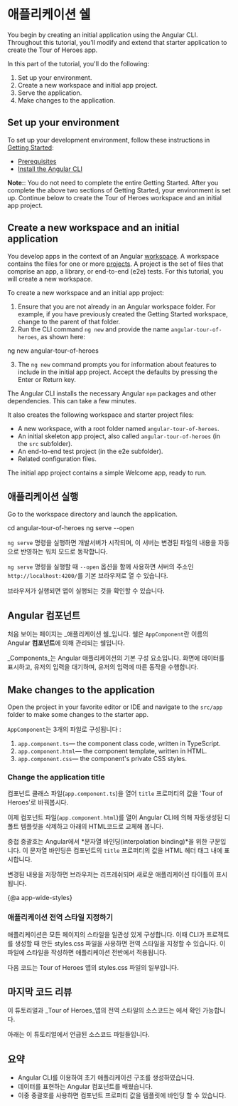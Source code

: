 <!--
# The Application Shell
-->
# 애플리케이션 쉘

You begin by creating an initial application using the Angular CLI. Throughout this tutorial, you’ll modify and extend that starter application to create the Tour of Heroes app.

In this part of the tutorial, you'll do the following:

1. Set up your environment.
2. Create a new workspace and initial app project.
3. Serve the application.
4. Make changes to the application.


## Set up your environment

To set up your development environment, follow these instructions in [Getting Started](guide/quickstart):

* [Prerequisites](guide/quickstart#prerequisites)
* [Install the Angular CLI](guide/quickstart#install-cli)

<div class="alert is-helpful">

**Note:**: You do not need to complete the entire Getting Started. After you complete the above two sections of Getting Started, your environment is set up. Continue below to create the Tour of Heroes workspace and an initial app project.
</div>


## Create a new workspace and an initial application

You develop apps in the context of an Angular [workspace](guide/glossary#workspace). A workspace contains the files for one or more [projects](guide/glossary#project). A project is the set of files that comprise an app, a library, or end-to-end (e2e) tests. For this tutorial, you will create a new workspace.

To create a new workspace and an initial app project:

  1. Ensure that you are not already in an Angular workspace folder. For example, if you have previously created the Getting Started workspace, change to the parent of that folder.
  2. Run the CLI command `ng new` and provide the name `angular-tour-of-heroes`, as shown here:

  <code-example language="sh" class="code-shell">
     ng new angular-tour-of-heroes
  </code-example>

  3. The `ng new` command prompts you for information about features to include in the initial app project. Accept the defaults by pressing the Enter or Return key.

The Angular CLI installs the necessary Angular `npm` packages and other dependencies. This can take a few minutes.

It also creates the following workspace and starter project files:

  * A new workspace, with a root folder named `angular-tour-of-heroes`.
  * An initial skeleton app project, also called `angular-tour-of-heroes` (in the `src` subfolder).
  * An end-to-end test project (in the e2e subfolder).
  * Related configuration files.

The initial app project contains a simple Welcome app, ready to run.

<!--
## Serve the application
-->
## 애플리케이션 실행

Go to the workspace directory and launch the application.

<code-example language="sh" class="code-shell">
  cd angular-tour-of-heroes
  ng serve --open
</code-example>

<div class="alert is-helpful">

<!--
The `ng serve` command builds the app, starts the development server,
watches the source files, and rebuilds the app as you make changes to those files.
-->
`ng serve` 명령을 실행하면 개발서버가 시작되며, 이 서버는 변경된 파일의 내용을 자동으로 반영하는 워치 모드로 동작합니다.

<!--
The `--open` flag  opens a browser to `http://localhost:4200/`.
-->
`ng serve` 명령을 실행할 때 `--open` 옵션을 함께 사용하면 서버의 주소인 `http://localhost:4200/`를 기본 브라우저로 열 수 있습니다.

</div>

<!--
You should see the app running in your browser.
-->
브라우저가 실행되면 앱이 실행되는 것을 확인할 수 있습니다.

<!--
## Angular components
-->
## Angular 컴포넌트

<!--
The page you see is the _application shell_.
The shell is controlled by an Angular **component** named `AppComponent`.
-->
처음 보이는 페이지는 _애플리케이션 쉘_입니다.
쉘은 `AppComponent`란 이름의 Angular **컴포넌트**에 의해 관리되는 쉘입니다.

<!--
_Components_ are the fundamental building blocks of Angular applications.
They display data on the screen, listen for user input, and take action based on that input.
-->
_Components_는 Angular 애플리케이션의 기본 구성 요소입니다.
화면에 데이터를 표시하고, 유저의 입력을 대기하며, 유저의 입력에 따른 동작을 수행합니다.

## Make changes to the application

Open the project in your favorite editor or IDE and navigate to the `src/app` folder to make some changes to the starter app.

<!--
You'll find the implementation of the shell `AppComponent` distributed over three files:
-->
`AppComponent`는 3개의 파일로 구성됩니다 : 

1. `app.component.ts`&mdash; the component class code, written in TypeScript.
1. `app.component.html`&mdash; the component template, written in HTML.
1. `app.component.css`&mdash; the component's private CSS styles.

### Change the application title

<!--
Open the component class file (`app.component.ts`) and change the value of the `title` property to 'Tour of Heroes'.
-->
컴포넌트 클래스 파일(`app.component.ts`)을 열어 `title` 프로퍼티의 값을 'Tour of Heroes'로 바꿔봅시다.

<code-example path="toh-pt0/src/app/app.component.ts" region="set-title" header="app.component.ts (class title property)" linenums="false">
</code-example>

<!--
Open the component template file (`app.component.html`) and
delete the default template generated by the Angular CLI.
Replace it with the following line of HTML.
-->
이제 컴포넌트 파일(`app.component.html`)를 열어 Angular CLI에 의해 자동생성된 디폴트 템플릿을 삭제하고 아래의 HTML코드로 교체해 봅니다.

<code-example path="toh-pt0/src/app/app.component.html"
  header="app.component.html (template)" linenums="false">
</code-example>

<!--
The double curly braces are Angular's *interpolation binding* syntax.
This interpolation binding presents the component's `title` property value
inside the HTML header tag.
-->
중첩 중괄호는 Angular에서 *문자열 바인딩(interpolation binding)*을 위한 구문입니다.
이 문자열 바인딩은 컴포넌트의 `title` 프로퍼티의 값을 HTML 헤더 태그 내에 표시합니다.

<!--
The browser refreshes and displays the new application title.
-->
변경된 내용을 저장하면 브라우저는 리프레쉬되며 새로운 애플리케이션 타이틀이 표시됩니다.

{@a app-wide-styles}

<!--
### Add application styles
-->
### 애플리케이션 전역 스타일 지정하기

<!--
Most apps strive for a consistent look across the application.
The CLI generated an empty `styles.css` for this purpose.
Put your application-wide styles there.
-->
애플리케이션은 모든 페이지의 스타일을 일관성 있게 구성합니다.
이때 CLI가 프로젝트를 생성할 때 만든 styles.css 파일을 사용하면 전역 스타일을 지정할 수 있습니다.
이 파일에 스타일을 작성하면 애플리케이션 전반에서 적용됩니다.

<!--
Here's an excerpt from the `styles.css` for the _Tour of Heroes_ sample app.
-->
다음 코드는 Tour of Heroes 앱의 styles.css 파일의 일부입니다.
<code-example path="toh-pt0/src/styles.1.css" header="src/styles.css (excerpt)">
</code-example>

<!--
## Final code review
-->
## 마지막 코드 리뷰

<!--
The source code for this tutorial and the complete _Tour of Heroes_ global styles
are available in the <live-example></live-example>.
-->
이 튜토리얼과 _Tour of Heroes_앱의 전역 스타일의 소스코드는 <live-example></live-example>에서 확인 가능합니다.

<!--
Here are the code files discussed on this page.
-->
아래는 이 튜토리얼에서 언급된 소스코드 파일들입니다. 

<code-tabs>

  <code-pane header="src/app/app.component.ts" path="toh-pt0/src/app/app.component.ts">
  </code-pane>

  <code-pane header="src/app/app.component.html" path="toh-pt0/src/app/app.component.html">
  </code-pane>

  <code-pane
    header="src/styles.css (excerpt)"
    path="toh-pt0/src/styles.1.css">
  </code-pane>
</code-tabs>

<!--
## Summary
-->
## 요약

<!--
* You created the initial application structure using the Angular CLI.
* You learned that Angular components display data.
* You used the double curly braces of interpolation to display the app title.
-->
* Angular CLI를 이용하여 초기 애플리케이션 구조를 생성하였습니다.
* 데이터를 표현하는 Angular 컴포넌트를 배웠습니다.
* 이중 중괄호를 사용하면 컴포넌트 프로퍼티 값을 템플릿에 바인딩 할 수 있습니다.

